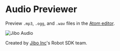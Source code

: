 # Audio Previewer

Preview ```.mp3```, ```.ogg```, and ```.wav``` files in the [Atom editor](https://atom.io/packages/audio).

![Jibo Audio](http://jiborobot.github.io/atom-audio/images/screenshot-atom.png)

Created by [Jibo Inc](http://jibo.com/)'s Robot SDK team.
